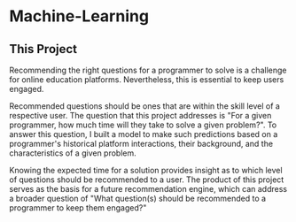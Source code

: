 # Machine-Learning
## This Project

Recommending the right questions for a programmer to solve is a challenge for online education platforms. Nevertheless, this is essential to keep users engaged. 

Recommended questions should be ones that are within the skill level of a respective user. The question that this project addresses is "For a given programmer, how much time will they take to solve a given problem?". To answer this question, I built a model to make such predictions based on a programmer's historical platform interactions, their background, and the characteristics of a given problem. 

Knowing the expected time for a solution provides insight as to which level of questions should be recommended to a user. The product of this project serves as the basis for a future recommendation engine, which can address a broader question of "What question(s) should be recommended to a programmer to keep them engaged?"
